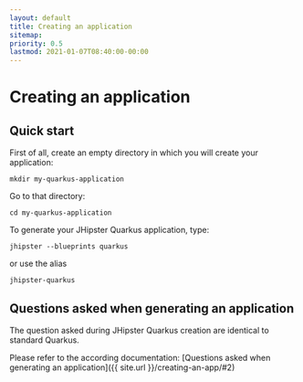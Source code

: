 ```yaml
---
layout: default
title: Creating an application
sitemap:
priority: 0.5
lastmod: 2021-01-07T08:40:00-00:00
---
```


# Creating an application

## Quick start

First of all, create an empty directory in which you will create your application:

`mkdir my-quarkus-application`

Go to that directory:

`cd my-quarkus-application`

To generate your JHipster Quarkus application, type:

`jhipster --blueprints quarkus`

or use the alias

`jhipster-quarkus`

## Questions asked when generating an application

The question asked during JHipster Quarkus creation are identical to standard Quarkus.

Please refer to the according documentation: [Questions asked when generating an application]({{ site.url }}/creating-an-app/#2)
